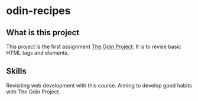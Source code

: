 # odin-recipes

## What is this project

This project is the first assignment [The Odin Project](https://www.theodinproject.com/about). It is to revise basic HTML tags and elements.

## Skills

Revisiting web development with this course. Aiming to develop good habits with The Odin Project. 